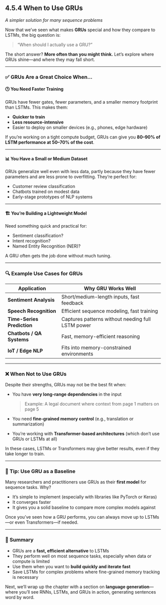
## **4.5.4 When to Use GRUs**

*A simpler solution for many sequence problems*

Now that we’ve seen what makes **GRUs** special and how they compare to LSTMs, the big question is:

> “When should I actually use a GRU?”

The short answer?
**More often than you might think.**
Let’s explore where GRUs shine—and where they may fall short.

---

### ✅ GRUs Are a Great Choice When…

#### 🕒 **You Need Faster Training**

GRUs have fewer gates, fewer parameters, and a smaller memory footprint than LSTMs. This makes them:

* **Quicker to train**
* **Less resource-intensive**
* Easier to deploy on smaller devices (e.g., phones, edge hardware)

If you’re working on a tight compute budget, GRUs can give you **80–90% of LSTM performance at 50–70% of the cost**.

---

#### 📊 **You Have a Small or Medium Dataset**

GRUs generalize well even with less data, partly because they have fewer parameters and are less prone to overfitting.
They’re perfect for:

* Customer review classification
* Chatbots trained on modest data
* Early-stage prototypes of NLP systems

---

#### 🏗️ **You’re Building a Lightweight Model**

Need something quick and practical for:

* Sentiment classification?
* Intent recognition?
* Named Entity Recognition (NER)?

A GRU often gets the job done without much tuning.

---

### 🔍 Example Use Cases for GRUs

| Application                | Why GRU Works Well                                |
| -------------------------- | ------------------------------------------------- |
| **Sentiment Analysis**     | Short/medium-length inputs, fast feedback         |
| **Speech Recognition**     | Efficient sequence modeling, fast training        |
| **Time-Series Prediction** | Captures patterns without needing full LSTM power |
| **Chatbots / QA Systems**  | Fast, memory-efficient reasoning                  |
| **IoT / Edge NLP**         | Fits into memory-constrained environments         |

---

### ❌ When Not to Use GRUs

Despite their strengths, GRUs may not be the best fit when:

* You have **very long-range dependencies** in the input

  > Example: A legal document where context from page 1 matters on page 5
* You need **fine-grained memory control** (e.g., translation or summarization)
* You’re working with **Transformer-based architectures** (which don’t use GRUs or LSTMs at all)

In these cases, LSTMs or Transformers may give better results, even if they take longer to train.

---

### 🧠 Tip: Use GRU as a Baseline

Many researchers and practitioners use GRUs as their **first model** for sequence tasks. Why?

* It’s simple to implement (especially with libraries like PyTorch or Keras)
* It converges faster
* It gives you a solid baseline to compare more complex models against

Once you’ve seen how a GRU performs, you can always move up to LSTMs—or even Transformers—if needed.

---

### 🧩 Summary

* GRUs are a **fast, efficient alternative** to LSTMs
* They perform well on most sequence tasks, especially when data or compute is limited
* Use them when you want to **build quickly and iterate fast**
* Save LSTMs for complex problems where fine-grained memory tracking is necessary

Next, we’ll wrap up the chapter with a section on **language generation**—where you’ll see RNNs, LSTMs, and GRUs in action, generating sentences word by word.
